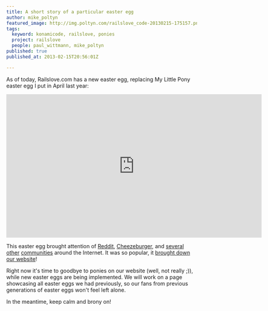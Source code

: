 ```yaml
---
title: A short story of a particular easter egg
author: mike_poltyn
featured_image: http://img.poltyn.com/railslove_code-20130215-175157.png
tags:
  keyword: konamicode, railslove, ponies
  project: railslove
  people: paul_wittmann, mike_poltyn
published: true
published_at: 2013-02-15T20:56:01Z

---
```


As of today, Railslove.com has a new easter egg, replacing My Little Pony easter egg I put in April last year:

<iframe width="675" height="380" src="http://www.youtube.com/embed/1zNAkqZHauQ?rel=0" frameborder="0" allowfullscreen></iframe>

This easter egg brought attention of [Reddit](http://www.reddit.com/r/mylittlepony/comments/stnm4/lower_your_volume_then_hit_up_up_down_down_left/), [Cheezeburger](http://cheezburger.com/6173322496), and [several](http://www.funnyjunk.com/channel/ponytime/Website+Cheat+Code/TMkgGGZ/) [other](http://kwejk.pl/obrazek/1131114) [communities](http://www.equestriadaily.com/2012/04/nightly-roundup-303.html) around the Internet. It was so popular, it [brought down our website]()!

Right now it's time to goodbye to ponies on our website (well, not really ;)), while new  easter eggs are being implemented. We will work on a page showcasing all easter eggs we had previously, so our fans from previous generations of easter eggs won't feel left alone.

In the meantime, keep calm and brony on!
